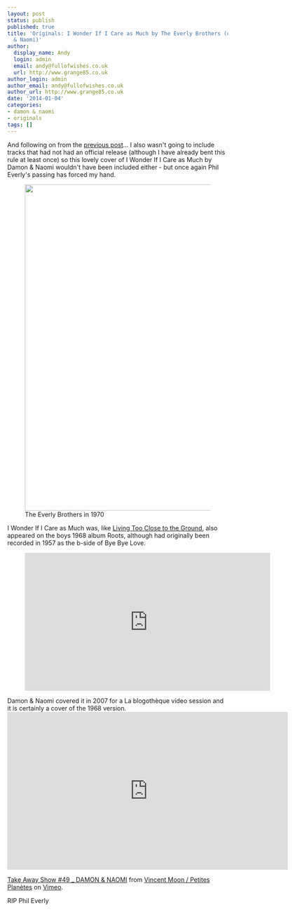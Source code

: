 ```yaml
---
layout: post
status: publish
published: true
title: 'Originals: I Wonder If I Care as Much by The Everly Brothers (covered by Damon
  & Naomi)'
author:
  display_name: Andy
  login: admin
  email: andy@fullofwishes.co.uk
  url: http://www.grange85.co.uk
author_login: admin
author_email: andy@fullofwishes.co.uk
author_url: http://www.grange85.co.uk
date: '2014-01-04'
categories:
- damon & naomi
- originals
tags: []
---
```

<p>And following on from the <a href="/2014/01/04/originals-living-too-close-to-the-ground-by-the-everly-brothers-covered-by-dean-wareham/" title="Originals: Living Too Close to The Ground by The Everly Brothers (covered by Dean Wareham)">previous post</a>... I also wasn't going to include tracks that had not had an official release (although I have already bent this rule at least once) so this lovely cover of I Wonder If I Care as Much by Damon & Naomi wouldn't have been included either - but once again Phil Everly's passing has forced my hand.</p>
<p><figure class="caption aligncenter"><img src="https://media.fullofwishes.co.uk/00-misc/pictures/everly-brothers-1970.jpg" width="560" height="744" class /><figcaption class="caption-text"> The Everly Brothers in 1970</figcaption></figure>
<p>I Wonder If I Care as Much was, like <a href="/2014/01/04/originals-living-too-close-to-the-ground-by-the-everly-brothers-covered-by-dean-wareham/" title="Originals: Living Too Close to The Ground by The Everly Brothers (covered by Dean Wareham)">Living Too Close to the Ground</a>, also appeared on the boys 1968 album Roots, although had originally been recorded in 1957 as the b-side of Bye Bye Love.<br />
</p>
<figure class="caption aligncenter"><iframe width="560" height="315" src="https://www.youtube.com/embed/w70F7N_Wd5g" frameborder="0" allowfullscreen></iframe><figcaption class="caption-text"></figcaption></figure>
<p>Damon & Naomi covered it in 2007 for a La blogothèque video session and it is certainly a cover of the 1968 version.<br />


<iframe src="https://player.vimeo.com/video/11186091" width="640" height="360" frameborder="0" webkitallowfullscreen mozallowfullscreen allowfullscreen></iframe>
<p><a href="https://vimeo.com/11186091">Take Away Show #49 _ DAMON &amp; NAOMI</a> from <a href="https://vimeo.com/vincentmoon">Vincent Moon / Petites Plan&egrave;tes</a> on <a href="https://vimeo.com">Vimeo</a>.</p>

</p>
<p>RIP Phil Everly</p>
